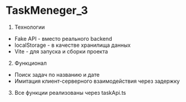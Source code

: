 # TaskMeneger_3
1) Технологии
-  Fake API - вместо реального backend
- localStorage - в качестве хранилища данных
- Vite - для запуска и сборки проекта
2) Функционал
- Поиск задач по названию и дате
- Имитация клиент-серверного взаимодействия через задержку
3) Все функции реализованы через taskApi.ts
